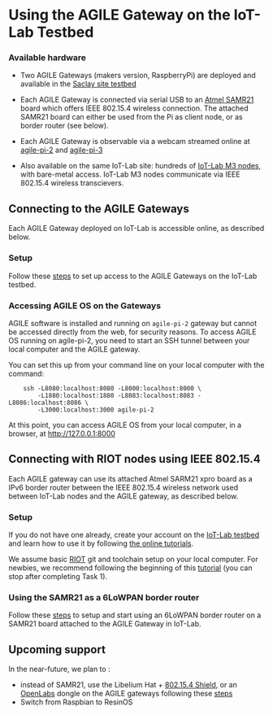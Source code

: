 # Using the AGILE Gateway on the IoT-Lab Testbed

### Available hardware

- Two AGILE Gateways (makers version, RaspberryPi) are deployed and available in the
[Saclay site testbed](https://www.iot-lab.info/deployment/saclay/)

- Each AGILE Gateway is connected via serial USB to an
[Atmel SAMR21](http://www.atmel.com/tools/atsamr21-xpro.aspx)
board which offers IEEE 802.15.4 wireless connection. The attached SAMR21 board
can either be used from the Pi as client node, or as border router (see below).

- Each AGILE Gateway is observable via a webcam streamed online at [agile-pi-2](http://demo-fit.saclay.inria.fr/agile-pi-2?action=stream)
and [agile-pi-3](http://demo-fit.saclay.inria.fr/agile-pi-3?action=stream)

- Also available on the same IoT-Lab site: hundreds of [IoT-Lab M3 nodes](https://www.iot-lab.info/hardware/m3/), with bare-metal access. 
IoT-Lab M3 nodes communicate via IEEE 802.15.4 wireless transcievers.

## Connecting to the AGILE Gateways

Each AGILE Gateway deployed on IoT-Lab is accessible online, as described below.

### Setup

Follow these [steps](https://github.com/Agile-IoT/AGILE-Testbed/wiki/Connecting-To-the-Agile-Gateways) to set up access to the AGILE Gateways on the IoT-Lab testbed.

### Accessing AGILE OS on the Gateways

AGILE software is installed and running on `agile-pi-2` gateway but cannot be
accessed directly from the web, for security reasons. 
To access AGILE OS running on agile-pi-2, you need to start an SSH tunnel
between your local computer and the AGILE gateway.

You can set this up from your command line on your local computer with the command:
```
    ssh -L8080:localhost:8080 -L8000:localhost:8000 \
        -L1880:localhost:1880 -L8083:localhost:8083 -L8086:localhost:8086 \
        -L3000:localhost:3000 agile-pi-2
```

At this point, you can access AGILE OS from your local computer, in a browser, at http://127.0.0.1:8000

## Connecting with RIOT nodes using IEEE 802.15.4

Each AGILE gateway can use its attached Atmel SARM21 xpro board as a
IPv6 border router between the IEEE 802.15.4 wireless network used between IoT-Lab nodes and the
AGILE gateway, as described below.

### Setup

If you do not have one already, create your account on the
[IoT-Lab testbed](https://www.iot-lab.info/) and learn how to use it by
following [the online tutorials](https://www.iot-lab.info/tutorials/).

We assume basic [RIOT](http://riot-os.org) git and toolchain setup on your local computer.
For newbies, we recommend following the beginning of this [tutorial](https://github.com/RIOT-OS/Tutorials/blob/master/README.md) (you can stop after completing Task 1).

### Using the SAMR21 as a 6LoWPAN border router

Follow these [steps](https://github.com/Agile-IoT/AGILE-Testbed/wiki/6LoWPAN-Border-Router) to setup and start using an 6LoWPAN border router on a SAMR21 board
attached to the AGILE Gateway in IoT-Lab.


## Upcoming support

In the near-future, we plan to :
* instead of SAMR21, use the Libelium Hat + [802.15.4 Shield](https://www.cooking-hacks.com/xbee-pro-802-15-4-sma-module), or an [OpenLabs](http://openlabs.co/OSHW/Raspberry-Pi-802.15.4-radio) dongle
on the AGILE gateways following these [steps](https://github.com/RIOT-Makers/wpan-raspbian/wiki/Create-a-generic-Raspbian-image-with-6LoWPAN-support)
* Switch from Raspbian to ResinOS

